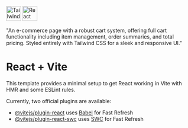 <img src="https://upload.wikimedia.org/wikipedia/commons/d/d5/Tailwind_CSS_Logo.svg" alt="Tailwind CSS" width="40" height="40"/>
<img src="https://upload.wikimedia.org/wikipedia/commons/a/a7/React-icon.svg" alt="React" width="40" height="40"/>

"An e-commerce page with a robust cart system, offering full cart functionality including item management, order summaries, and total pricing. Styled entirely with Tailwind CSS for a sleek and responsive UI."

# React + Vite

This template provides a minimal setup to get React working in Vite with HMR and some ESLint rules.

Currently, two official plugins are available:

- [@vitejs/plugin-react](https://github.com/vitejs/vite-plugin-react/blob/main/packages/plugin-react/README.md) uses [Babel](https://babeljs.io/) for Fast Refresh
- [@vitejs/plugin-react-swc](https://github.com/vitejs/vite-plugin-react-swc) uses [SWC](https://swc.rs/) for Fast Refresh
